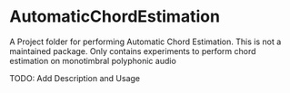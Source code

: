 # AutomaticChordEstimation
A Project folder for performing Automatic Chord Estimation. This is not a maintained package. Only contains experiments to perform chord estimation on monotimbral polyphonic audio

TODO: Add Description and Usage
